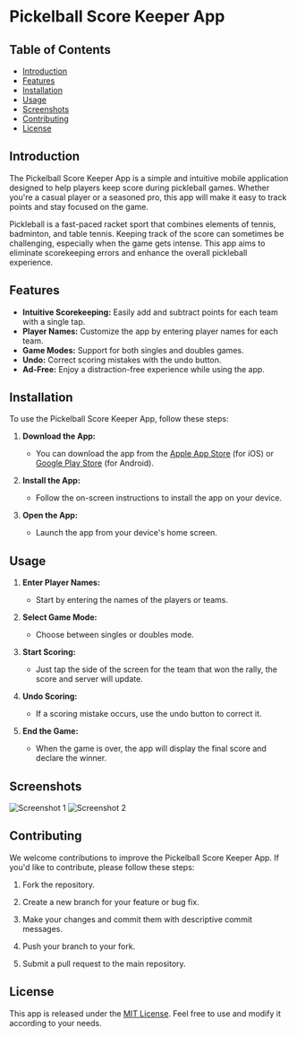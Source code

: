 # Pickelball Score Keeper App

## Table of Contents

- [Introduction](#introduction)
- [Features](#features)
- [Installation](#installation)
- [Usage](#usage)
- [Screenshots](#screenshots)
- [Contributing](#contributing)
- [License](#license)

## Introduction

The Pickelball Score Keeper App is a simple and intuitive mobile application designed to help players keep score during pickleball games. Whether you're a casual player or a seasoned pro, this app will make it easy to track points and stay focused on the game.

Pickleball is a fast-paced racket sport that combines elements of tennis, badminton, and table tennis. Keeping track of the score can sometimes be challenging, especially when the game gets intense. This app aims to eliminate scorekeeping errors and enhance the overall pickleball experience.

## Features

- **Intuitive Scorekeeping:** Easily add and subtract points for each team with a single tap.
- **Player Names:** Customize the app by entering player names for each team.
- **Game Modes:** Support for both singles and doubles games.
- **Undo:** Correct scoring mistakes with the undo button.
- **Ad-Free:** Enjoy a distraction-free experience while using the app.

## Installation

To use the Pickelball Score Keeper App, follow these steps:

1. **Download the App:**
   - You can download the app from the [Apple App Store](https://apps.apple.com/us/app/pickleball-score-keeper/idXXXXXXXXX) (for iOS) or [Google Play Store](https://play.google.com/store/apps/details?id=com.example.pickleballscorekeeper) (for Android).

2. **Install the App:**
   - Follow the on-screen instructions to install the app on your device.

3. **Open the App:**
   - Launch the app from your device's home screen.

## Usage

1. **Enter Player Names:**
   - Start by entering the names of the players or teams.

2. **Select Game Mode:**
   - Choose between singles or doubles mode.

3. **Start Scoring:**
   - Just tap the side of the screen for the team that won the rally, the score and server will update.

4. **Undo Scoring:**
   - If a scoring mistake occurs, use the undo button to correct it.

5. **End the Game:**
   - When the game is over, the app will display the final score and declare the winner.

## Screenshots

![Screenshot 1](screenshots/screenshot1.png)
![Screenshot 2](screenshots/screenshot2.png)

## Contributing

We welcome contributions to improve the Pickelball Score Keeper App. If you'd like to contribute, please follow these steps:

1. Fork the repository.

2. Create a new branch for your feature or bug fix.

3. Make your changes and commit them with descriptive commit messages.

4. Push your branch to your fork.

5. Submit a pull request to the main repository.

## License

This app is released under the [MIT License](LICENSE). Feel free to use and modify it according to your needs.
